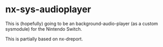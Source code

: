 # nx-sys-audioplayer

This is (hopefully) going to be an background-audio-player (as a custom sysmodule) for the Nintendo Switch.

This is partially based on nx-dreport.
